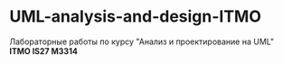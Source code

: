 # UML-analysis-and-design-ITMO

Лабораторные работы по курсу "Анализ и проектирование на UML"
**ITMO IS27 M3314**
